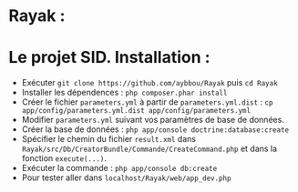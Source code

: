 Rayak :
=======
Le projet SID.
Installation :
==============
- Exécuter ``git clone https://github.com/aybbou/Rayak`` puis ``cd Rayak``
- Installer les dépendences : ``php composer.phar install``
- Créer le fichier ``parameters.yml`` à partir de ``parameters.yml.dist`` : ``cp app/config/parameters.yml.dist app/config/parameters.yml``
- Modifier ``parameters.yml`` suivant vos paramètres de base de données.
- Créer la base de données : ``php app/console doctrine:database:create``
- Spécifier le chemin du fichier ``result.xml`` dans ``Rayak/src/Db/CreatorBundle/Commande/CreateCommand.php`` et dans la fonction ``execute(...)``.
- Exécuter la commande : ``php app/console db:create``
- Pour tester aller dans ``localhost/Rayak/web/app_dev.php``
